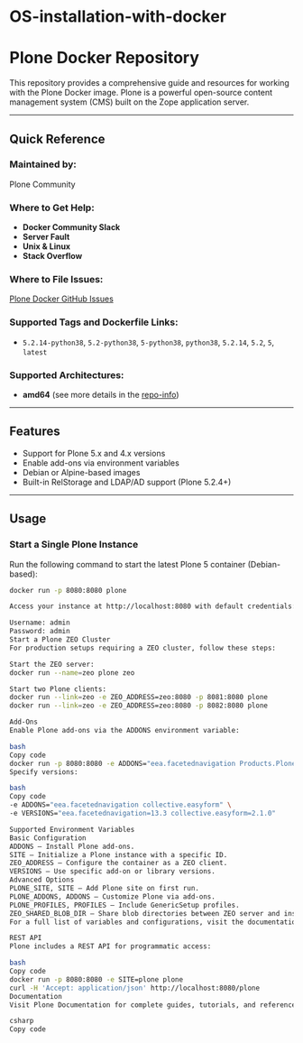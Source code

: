 # OS-installation-with-docker



# Plone Docker Repository

This repository provides a comprehensive guide and resources for working with the Plone Docker image. Plone is a powerful open-source content management system (CMS) built on the Zope application server.

---

## Quick Reference

### Maintained by:
Plone Community

### Where to Get Help:
- **Docker Community Slack**
- **Server Fault**
- **Unix & Linux**
- **Stack Overflow**

### Where to File Issues:
[Plone Docker GitHub Issues](https://github.com/plone/plone.docker/issues)

### Supported Tags and Dockerfile Links:
- `5.2.14-python38`, `5.2-python38`, `5-python38`, `python38`, `5.2.14`, `5.2`, `5`, `latest`

### Supported Architectures:
- **amd64** (see more details in the [repo-info](https://github.com/docker-library/repo-info))

---

## Features
- Support for Plone 5.x and 4.x versions
- Enable add-ons via environment variables
- Debian or Alpine-based images
- Built-in RelStorage and LDAP/AD support (Plone 5.2.4+)

---

## Usage

### Start a Single Plone Instance
Run the following command to start the latest Plone 5 container (Debian-based):

```bash
docker run -p 8080:8080 plone

Access your instance at http://localhost:8080 with default credentials:

Username: admin
Password: admin
Start a Plone ZEO Cluster
For production setups requiring a ZEO cluster, follow these steps:

Start the ZEO server:
docker run --name=zeo plone zeo

Start two Plone clients:
docker run --link=zeo -e ZEO_ADDRESS=zeo:8080 -p 8081:8080 plone
docker run --link=zeo -e ZEO_ADDRESS=zeo:8080 -p 8082:8080 plone

Add-Ons
Enable Plone add-ons via the ADDONS environment variable:

bash
Copy code
docker run -p 8080:8080 -e ADDONS="eea.facetednavigation Products.PloneFormGen" plone
Specify versions:

bash
Copy code
-e ADDONS="eea.facetednavigation collective.easyform" \
-e VERSIONS="eea.facetednavigation=13.3 collective.easyform=2.1.0"

Supported Environment Variables
Basic Configuration
ADDONS – Install Plone add-ons.
SITE – Initialize a Plone instance with a specific ID.
ZEO_ADDRESS – Configure the container as a ZEO client.
VERSIONS – Use specific add-on or library versions.
Advanced Options
PLONE_SITE, SITE – Add Plone site on first run.
PLONE_ADDONS, ADDONS – Customize Plone via add-ons.
PLONE_PROFILES, PROFILES – Include GenericSetup profiles.
ZEO_SHARED_BLOB_DIR – Share blob directories between ZEO server and instance.
For a full list of variables and configurations, visit the documentation.

REST API
Plone includes a REST API for programmatic access:

bash
Copy code
docker run -p 8080:8080 -e SITE=plone plone
curl -H 'Accept: application/json' http://localhost:8080/plone
Documentation
Visit Plone Documentation for complete guides, tutorials, and reference material.

csharp
Copy code
